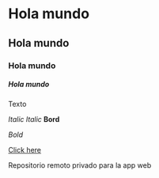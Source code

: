 # Hola mundo
## Hola mundo
### Hola mundo
##### Hola mundo

Texto

*Italic*
_Italic_
**Bord**

_Bold_

[Click here](htttp://github.com)

Repositorio remoto privado para la app web
